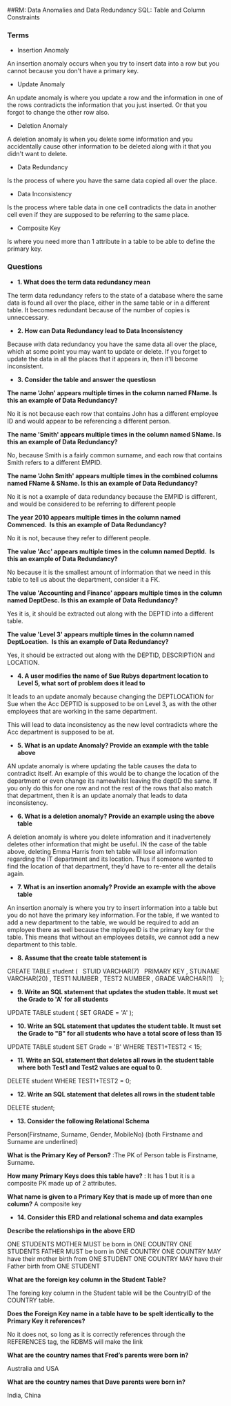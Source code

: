 ##RM: Data Anomalies and Data Redundancy SQL: Table and Column Constraints

### Terms

- Insertion Anomaly

An insertion anomaly occurs when you try to insert data into a row but you cannot because you don't have a primary key.

- Update Anomaly

An update anomaly is where you update a row and the information in one of the rows contradicts the information that you just inserted. Or that you forgot to change the other row also.

- Deletion Anomaly

A deletion anomaly is when you delete some information and you accidentally cause other information to be deleted along with it that you didn't want to delete.

- Data Redundancy

Is the process of where you have the same data copied all over the place.

- Data Inconsistency

Is the process where table data in one cell contradicts the data in another cell even if they are supposed to be referring to the same place.

- Composite Key

Is where you need more than 1 attribute in a table to be able to define the primary key.

### Questions

- **1. What does the term data redundancy mean**

The term data redundancy refers to the state of a database where the same data is found all over the place, either in the same table or in a different table. It becomes redundant because of the number of copies is unneccessary.

- **2. How can Data Redundancy lead to Data Inconsistency**

Because with data redundancy you have the same data all over the place, which at some point you may want to update or delete. If you forget to update the data in all the places that it appears in, then it'll become inconsistent.

- **3. Consider the table and answer the questiosn**

**The name 'John' appears multiple times in the column named FName. Is this an example of Data Redundancy?**

No it is not because each row that contains John has a different employee ID and would appear to be referencing a different person.

**The name 'Smith' appears multiple times in the column named SName. Is this an example of Data Redundancy?**

No, because Smith is a fairly common surname, and each row that contains Smith refers to a different EMPID.

**The name 'John Smith' appears multiple times in the combined columns named FName & SName. Is this an example of Data Redundancy?**

No it is not a example of data redundancy because the EMPID is different, and would be considered to be referring to different people

**The year 2010 appears multiple times in the column named Commenced.  Is this an example of Data Redundancy?**

No it is not, because they refer to different people.

**The value 'Acc' appears multiple times in the column named DeptId.  Is this an example of Data Redundancy?**

No because it is the smallest amount of information that we need in this table to tell us about the department, consider it a FK.

**The value 'Accounting and Finance' appears multiple times in the column named DeptDesc. Is this an example of Data Redundancy?**

Yes it is, it should be extracted out along with the DEPTID into a different table.

**The value 'Level 3' appears multiple times in the column named DeptLocation.  Is this an example of Data Redundancy?**

Yes, it should be extracted out along with the DEPTID, DESCRIPTION and LOCATION.

- **4. A user modifies the name of Sue Rubys department location to Level 5, what sort of problem does it lead to**

It leads to an update anomaly because changing the DEPTLOCATION for Sue when the Acc DEPTID is supposed to be on Level 3, as with the other employees that are working in the same department.

This will lead to data inconsistency as the new level contradicts where the Acc department is supposed to be at.

- **5. What is an update Anomaly? Provide an example with the table above**

AN update anomaly is where updating the table causes the data to contradict itself. An example of this would be to change the location of the department or even change its namewhilst leaving the deptID the same. If you only do this for one row and not the rest of the rows that also match that department, then it is an update anomaly that leads to data inconsistency.

- **6. What is a deletion anomaly? Provide an example using the above table**

A deletion anomaly is where you delete infomration and it inadvertenely deletes other information that might be useful. IN the case of the table above, deleting Emma Harris from teh table will lose all information regarding the IT department and its location. Thus if someone wanted to find the location of that department, they'd have to re-enter all the details again.

- **7. What is an insertion anomaly? Provide an example with the above table**

An insertion anomaly is where you try to insert information into a table but you do not have the primary key information. For the table, if we wanted to add a new department to the table, we would be required to add an employee there as well because the mployeeID is the primary key for the table. This means that without an employees details, we cannot add a new department to this table.

- **8. Assume that the create table statement is**

CREATE TABLE student (
  STUID VARCHAR(7)   PRIMARY KEY
, STUNAME VARCHAR(20)
, TEST1 NUMBER
, TEST2 NUMBER
, GRADE VARCHAR(1)   
);

- **9. Write an SQL statement that updates the studen ttable. It must set the Grade to 'A' for all students**

UPDATE TABLE student (
	SET GRADE = 'A'
);

- **10. Write an SQL statement that updates the student table. It must set the Grade to "B" for all students who have a total score of less than 15**

UPDATE TABLE student
	SET Grade = 'B'
	WHERE TEST1+TEST2 < 15;

- **11. Write an SQL statement that deletes all rows in the student table where both Test1 and Test2 values are equal to 0.**

DELETE student
	WHERE TEST1+TEST2 = 0;

- **12. Write an SQL statement that deletes all rows in the student table**

DELETE student;

- **13. Consider the following Relational Schema**  

Person(Firstname, Surname, Gender, MobileNo) (both Firstname and Surname are underlined)

**What is the Primary Key of Person?** :The PK of Person table is Firstname, Surname.

**How many Primary Keys does this table have?** : It has 1 but it is a composite PK made up of 2 attributes.

**What name is given to a Primary Key that is made up of more than one column?** A composite key

- **14. Consider this ERD and relational schema and data examples**

**Describe the relationships in the above ERD**

ONE STUDENTS MOTHER MUST be born in ONE COUNTRY
ONE STUDENTS FATHER MUST be born in ONE COUNTRY
ONE COUNTRY MAY have their mother birth from ONE STUDENT
ONE COUNTRY MAY have their Father birth from  ONE STUDENT

**What are the foreign key column in the Student Table?**

The foreing key column in the Student table will be the CountryID of the COUNTRY table.

**Does the Foreign Key name in a table have to be spelt identically to the Primary Key it references?**

No it does not, so long as it is correctly references through the REFERENCES tag, the RDBMS will make the link

**What are the country names that Fred’s parents were born in?**

Australia and USA

**What are the country names that Dave parents were born in?**

India, China